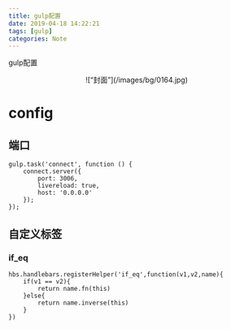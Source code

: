 ```yaml
---
title: gulp配置
date: 2019-04-18 14:22:21
tags: [gulp]
categories: Note
---
```


gulp配置
<div align=center>
![“封面”](/images/bg/0164.jpg)
</div>

<!--more-->

# config

## 端口

```
gulp.task('connect', function () {
    connect.server({
        port: 3006,
        livereload: true,
        host: '0.0.0.0'
    });
});
```

## 自定义标签

### if_eq

```
hbs.handlebars.registerHelper('if_eq',function(v1,v2,name){
    if(v1 == v2){
        return name.fn(this)
    }else{
        return name.inverse(this)
    }
})
```
